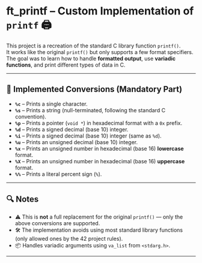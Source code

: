 # ft_printf – Custom Implementation of `printf` 🖨️

This project is a recreation of the standard C library function `printf()`.  
It works like the original `printf()` but only supports a few format specifiers.
The goal was to learn how to handle **formatted output**, use **variadic functions**, and print different types of data in C. 

---

## 📜 Implemented Conversions (Mandatory Part)

- **`%c`** – Prints a single character.  
- **`%s`** – Prints a string (null-terminated, following the standard C convention).  
- **`%p`** – Prints a pointer (`void *`) in hexadecimal format with a `0x` prefix.  
- **`%d`** – Prints a signed decimal (base 10) integer.  
- **`%i`** – Prints a signed decimal (base 10) integer (same as `%d`).  
- **`%u`** – Prints an unsigned decimal (base 10) integer.  
- **`%x`** – Prints an unsigned number in hexadecimal (base 16) **lowercase** format.  
- **`%X`** – Prints an unsigned number in hexadecimal (base 16) **uppercase** format.  
- **`%%`** – Prints a literal percent sign (`%`).  

---

## 🔍 Notes

- ⚠️ This is **not** a full replacement for the original `printf()` — only the above conversions are supported.  
- 🛠️ The implementation avoids using most standard library functions (only allowed ones by the 42 project rules).  
- 📦 Handles variadic arguments using `va_list` from `<stdarg.h>`.  

---
